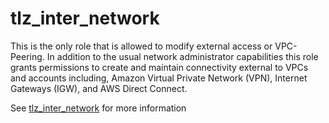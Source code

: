 # tlz_inter_network

This is the only role that is allowed to modify external access or VPC-Peering. In addition to the usual network administrator capabilities this role grants permissions to create and maintain connectivity external to VPCs and accounts including, Amazon Virtual Private Network (VPN), Internet Gateways (IGW), and AWS Direct Connect.

See [tlz_inter_network](../../doc/iam/tlz_inter_network.md) for more information
